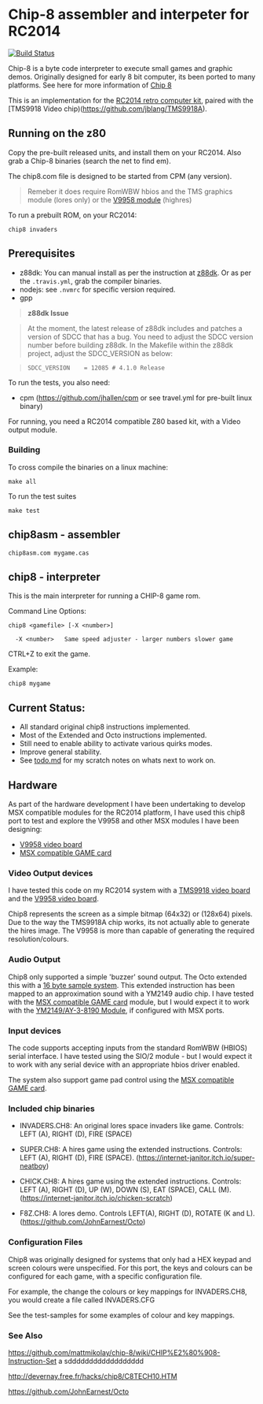 # Chip-8 assembler and interpeter for RC2014

[![Build Status](https://travis-ci.com/vipoo/rc2014-chip8.svg?branch=master)](https://travis-ci.com/vipoo/rc2014-chip8)

Chip-8 is a byte code interpreter to execute small games and graphic demos.  Originally designed for early 8 bit computer, its been ported to many platforms.  See here for more information of [Chip 8](https://en.wikipedia.org/wiki/CHIP-8)

This is an implementation for the [RC2014 retro computer kit](https://rc2014.co.uk/), paired with the [TMS9918 Video chip)(https://github.com/jblang/TMS9918A).

## Running on the z80

Copy the pre-built released units, and install them on your RC2014.  Also grab a Chip-8 binaries (search the net to find em).

The chip8.com file is designed to be started from CPM (any version).

> Remeber it does require RomWBW hbios and the TMS graphics module (lores only) or the [V9958 module](https://www.tindie.com/products/dinotron/v9958-msx-video-board-for-rc2014/) (highres)

To run a prebuilt ROM, on your RC2014:

`chip8 invaders`

## Prerequisites

* z88dk: You can manual install as per the instruction at [z88dk](https://github.com/z88dk/z88dk/wiki). Or as per the `.travis.yml`, grab the compiler binaries.
* nodejs: see `.nvmrc` for specific version required.
* gpp

> **z88dk Issue**

> At the moment, the latest release of z88dk includes and patches a version of SDCC that has a bug.  You need to adjust the SDCC version number before building z88dk.
> In the Makefile within the z88dk project, adjust the SDCC_VERSION as below:

> `SDCC_VERSION    = 12085 # 4.1.0 Release`

To run the tests, you also need:
* cpm (https://github.com/jhallen/cpm or see travel.yml for pre-built linux binary)


For running, you need a RC2014 compatible Z80 based kit, with a Video output module.

### Building

To cross compile the binaries on a linux machine:

`make all`

To run the test suites

`make test`

## chip8asm - assembler

`chip8asm.com mygame.cas`

## chip8 - interpreter

This is the main interpreter for running a CHIP-8 game rom.

Command Line Options:
```
chip8 <gamefile> [-X <number>]

  -X <number>   Same speed adjuster - larger numbers slower game

```

CTRL+Z to exit the game.

Example:

`chip8 mygame`

## Current Status:
* All standard original chip8 instructions implemented.
* Most of the Extended and Octo instructions implemented.
* Still need to enable ability to activate various quirks modes.
* Improve general stability.
* See [todo.md](todo.md) for my scratch notes on whats next to work on.

## Hardware

As part of the hardware development I have been undertaking to develop MSX compatible modules for the RC2014 platform, I have used this chip8 port to test and explore the V9958 and other MSX modules I have been designing:
* [V9958 video board](https://www.tindie.com/products/dinotron/v9958-msx-video-board-for-rc2014/)
* [MSX compatible GAME card](https://github.com/vipoo/rc2014-game)

### Video Output devices

I have tested this code on my RC2014 system with a [TMS9918 video board](https://github.com/jblang/TMS9918A) and the [V9958 video board](https://www.tindie.com/products/dinotron/v9958-msx-video-board-for-rc2014/).

Chip8 represents the screen as a simple bitmap (64x32) or (128x64) pixels. Due to the way the TMS9918A chip works, its not actually able to generate the hires image.  The V9958 is more than capable of generating the required resolution/colours.

### Audio Output

Chip8 only supported a simple 'buzzer' sound output.  The Octo extended this with a [16 byte sample system](https://github.com/JohnEarnest/Octo/blob/gh-pages/docs/XO-ChipSpecification.md#audio). This extended instruction
has been mapped to an approximation sound with a YM2149 audio chip.  I have tested with the [MSX compatible GAME card](https://github.com/vipoo/rc2014-game) module, but I would expect it to work with the [YM2149/AY-3-8190 Module](https://github.com/electrified/rc2014-ym2149), if configured with MSX ports.

### Input devices

The code supports accepting inputs from the standard RomWBW (HBIOS) serial interface.  I have tested using the SIO/2 module - but I would expect it to work with any serial device with an appropriate hbios driver enabled.

The system also support game pad control using the [MSX compatible GAME card](https://github.com/vipoo/rc2014-game).

### Included chip binaries

* INVADERS.CH8:  An original lores space invaders like game.  Controls: LEFT (A), RIGHT (D), FIRE (SPACE)

* SUPER.CH8: A hires game using the extended instructions. Controls: LEFT (A), RIGHT (D), FIRE (SPACE).  (https://internet-janitor.itch.io/super-neatboy)

* CHICK.CH8: A hires game using the extended instructions. Controls: LEFT (A), RIGHT (D), UP (W), DOWN (S), EAT (SPACE), CALL (M). (https://internet-janitor.itch.io/chicken-scratch)

* F8Z.CH8: A lores demo. Controls LEFT(A), RIGHT (D), ROTATE (K and L).  (https://github.com/JohnEarnest/Octo)

### Configuration Files

Chip8 was originally designed for systems that only had a HEX keypad and screen colours were unspecified.  For this port, the keys and colours can be configured for each game, with a specific configuration file.

For example, the change the colours or key mappings for INVADERS.CH8, you would create a file called INVADERS.CFG

See the test-samples for some examples of colour and key mappings.



### See Also

https://github.com/mattmikolay/chip-8/wiki/CHIP%E2%80%908-Instruction-Set     a  sdddddddddddddddddd

http://devernay.free.fr/hacks/chip8/C8TECH10.HTM

https://github.com/JohnEarnest/Octo
